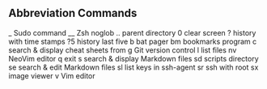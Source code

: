 ## Abbreviation Commands

_             Sudo command
__            Zsh noglob
..            parent directory
0             clear screen
?             history with time stamps
?5            history last five
b             bat pager
bm            bookmarks program
c             search & display cheat sheets from 
g             Git version control
l             list files
nv            NeoVim editor
q             exit
s             search & display Markdown files
sd            scripts directory
se            search & edit Markdown files 
sl            list keys in ssh-agent
sr            ssh with root
sx            image viewer
v             Vim editor

